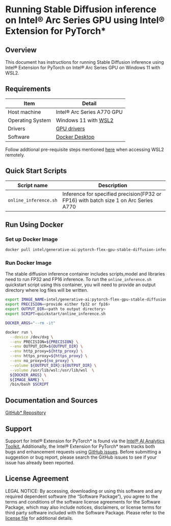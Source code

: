 # Running Stable Diffusion inference on Intel® Arc Series GPU using Intel® Extension for PyTorch*

## Overview

This document has instructions for running Stable Diffusion inference using Intel® Extension for PyTorch on Intel® Arc Series GPU on Windows 11 with WSL2.

## Requirements
| Item | Detail |
| ------ | ------- |
| Host machine  | Intel® Arc Series A770 GPU |
| Operating System | Windows 11 with [WSL2](https://learn.microsoft.com/en-us/windows/wsl/install) | 
| Drivers | [GPU drivers](https://www.intel.com/content/www/us/en/products/docs/discrete-gpus/arc/software/drivers.html) |
| Software | [Docker Desktop](https://docs.docker.com/desktop/wsl) |

Follow addtional pre-requisite steps mentioned [here](WSL2_ARC_BASE.md) when accessing WSL2 remotely. 

## Quick Start Scripts

| Script name | Description |
|-------------|-------------|
| `online_inference.sh` | Inference for specified precision(FP32 or FP16) with batch size 1 on Arc Series A770  |

## Run Using Docker

### Set up Docker Image
```bash
docker pull intel/generative-ai:pytorch-flex-gpu-stable-diffusion-inference
```

### Run Docker Image
The stable diffusion inference container includes scripts,model and libraries need to run FP32 and FP16 inference. To run the `online_inference.sh` quickstart script using this container, you will need to provide an output directory where log files will be written. 

```bash
export IMAGE_NAME=intel/generative-ai:pytorch-flex-gpu-stable-diffusion-inference
export PRECISION=<provide either fp32 or fp16>
export OUTPUT_DIR=<path to output directory>
export SCRIPT=quickstart/online_inference.sh

DOCKER_ARGS="--rm -it"

docker run \
  --device /dev/dxg \
  --env PRECISION=${PRECISION} \
  --env OUTPUT_DIR=${OUTPUT_DIR} \
  --env http_proxy=${http_proxy} \
  --env https_proxy=${https_proxy} \
  --env no_proxy=${no_proxy} \
  --volume ${OUTPUT_DIR}:${OUTPUT_DIR} \
  --volume /usr/lib/wsl:/usr/lib/wsl  \
  ${DOCKER_ARGS} \
  ${IMAGE_NAME} \
  /bin/bash $SCRIPT
  ```
  
## Documentation and Sources

[GitHub* Repository](https://github.com/IntelAI/models/tree/master/docker/flex-gpu)

## Support
Support for Intel® Extension for PyTorch* is found via the [Intel® AI Analytics Toolkit.](https://www.intel.com/content/www/us/en/developer/tools/oneapi/ai-analytics-toolkit.html#gs.qbretz) Additionally, the Intel® Extension for PyTorch* team tracks both bugs and enhancement requests using [GitHub issues](https://github.com/intel/intel-extension-for-pytorch/issues). Before submitting a suggestion or bug report, please search the GitHub issues to see if your issue has already been reported.

## License Agreement

LEGAL NOTICE: By accessing, downloading or using this software and any required dependent software (the “Software Package”), you agree to the terms and conditions of the software license agreements for the Software Package, which may also include notices, disclaimers, or license terms for third party software included with the Software Package. Please refer to the [license file](https://github.com/IntelAI/models/tree/master/third_party) for additional details.

